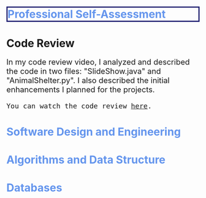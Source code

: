
<h1 style="color: CornflowerBlue; border:3px solid MidnightBlue;">Professional Self-Assessment</h1>

<h1>Code Review</h1>

<p style="font-size: 20px;">In my code review video, I analyzed and described the code in two files: "SlideShow.java" and "AnimalShelter.py". I also described the initial enhancements I planned for the projects.</p>
<code style="font-size: 18px;">You can watch the code review <a href="https://vimeo.com/1053905065/de2fd18e85?share=copy">here</a>.</code> 

<h1 style="color: CornflowerBlue;">Software Design and Engineering</h1>
<h1 style="color: CornflowerBlue;">Algorithms and Data Structure</h1>
<h1 style="color: CornflowerBlue;">Databases</h1>





